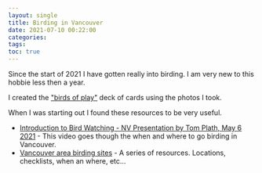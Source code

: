 ```yaml
---
layout: single
title: Birding in Vancouver
date: 2021-07-10 00:22:00
categories: 
tags: 
toc: true
---
```


Since the start of 2021 I have gotten really into birding. I am very new to this hobbie less then a year.

I created the ["birds of play"](https://blog.abluestar.com/projects/2021-bird-playing-cards/) deck of cards using the photos I took.

When I was starting out I found these resources to be very useful.

- [Introduction to Bird Watching - NV Presentation by Tom Plath, May 6 2021](https://www.youtube.com/watch?v=Xc_QZ7I03Kg) - This video goes though the when and where to go birding in Vancouver.
- [Vancouver area birding sites](https://naturevancouver.ca/birding/birding_birding_sites/) - A series of resources. Locations, checklists, when an where, etc...
